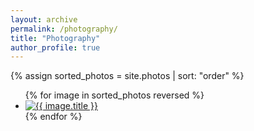 ```yaml
---
layout: archive
permalink: /photography/
title: "Photography"
author_profile: true
---
```


{% assign sorted_photos = site.photos | sort: "order" %}
<ul class="photo-gallery">
  {% for image in sorted_photos reversed %}
    <li> <a href="{{ image.image_path }}" data-lightbox="wow" data-title="{{ image.caption }}">
            <img src="{{ image.image_path }}" alt="{{ image.title }}"/></a>
    </li>
  {% endfor %}
</ul>